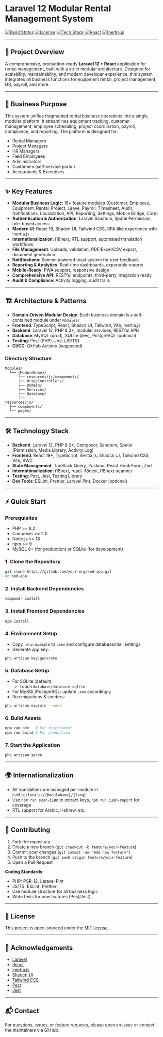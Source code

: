 # Laravel 12 Modular Rental Management System

[![Build Status](https://img.shields.io/badge/build-passing-brightgreen)](https://github.com/your-org/snd-app/actions)
[![License](https://img.shields.io/badge/license-MIT-blue.svg)](LICENSE)
[![Tech Stack](https://img.shields.io/badge/laravel-12-red?logo=laravel)](https://laravel.com/) [![React](https://img.shields.io/badge/react-19-blue?logo=react)](https://react.dev/) [![Inertia.js](https://img.shields.io/badge/inertia.js-2.0-purple)](https://inertiajs.com/)

---

## 🚀 Project Overview

A comprehensive, production-ready **Laravel 12 + React** application for rental management, built with a strict modular architecture. Designed for scalability, maintainability, and modern developer experience, this system integrates all business functions for equipment rental, project management, HR, payroll, and more.

---

## 🏢 Business Purpose

This system unifies fragmented rental business operations into a single, modular platform. It streamlines equipment tracking, customer management, employee scheduling, project coordination, payroll, compliance, and reporting. The platform is designed for:

- Rental Managers
- Project Managers
- HR Managers
- Field Employees
- Administrators
- Customers (self-service portal)
- Accountants & Executives

---

## ✨ Key Features

- **Modular Business Logic**: 16+ feature modules (Customer, Employee, Equipment, Rental, Project, Leave, Payroll, Timesheet, Audit, Notifications, Localization, API, Reporting, Settings, Mobile Bridge, Core)
- **Authentication & Authorization**: Laravel Sanctum, Spatie Permission, role-based access
- **Modern UI**: React 19, Shadcn UI, Tailwind CSS, SPA-like experience with Inertia.js
- **Internationalization**: i18next, RTL support, automated translation workflows
- **File Management**: Uploads, validation, PDF/Excel/CSV export, document generation
- **Notifications**: Sonner-powered toast system for user feedback
- **Reporting & Analytics**: Real-time dashboards, exportable reports
- **Mobile-Ready**: PWA support, responsive design
- **Comprehensive API**: RESTful endpoints, third-party integration ready
- **Audit & Compliance**: Activity logging, audit trails

---

## 🏗️ Architecture & Patterns

- **Domain-Driven Modular Design**: Each business domain is a self-contained module under `Modules/`
- **Frontend**: TypeScript, React, Shadcn UI, Tailwind, Vite, Inertia.js
- **Backend**: Laravel 12, PHP 8.2+, modular services, RESTful APIs
- **Database**: MySQL (prod), SQLite (dev), PostgreSQL (optional)
- **Testing**: Pest (PHP), Jest (JS/TS)
- **CI/CD**: GitHub Actions (suggested)

### Directory Structure

```
Modules/
  └── {ModuleName}/
      ├── resources/js/components/
      ├── Http/Controllers/
      ├── Domain/
      ├── Services/
      ├── Database/
      └── ...
resources/js/
  ├── components/
  └── pages/
```

---

## 🛠️ Technology Stack

- **Backend**: Laravel 12, PHP 8.2+, Composer, Sanctum, Spatie (Permission, Media Library, Activity Log)
- **Frontend**: React 19+, TypeScript, Inertia.js, Shadcn UI, Tailwind CSS, Vite, SWC
- **State Management**: TanStack Query, Zustand, React Hook Form, Zod
- **Internationalization**: i18next, react-i18next, i18next-scanner
- **Testing**: Pest, Jest, Testing Library
- **Dev Tools**: ESLint, Prettier, Laravel Pint, Docker (optional)

---

## ⚡ Quick Start

### Prerequisites

- PHP >= 8.2
- Composer >= 2.0
- Node.js >= 18
- npm >= 9
- MySQL 8+ (for production) or SQLite (for development)

### 1. Clone the Repository

```bash
git clone https://github.com/your-org/snd-app.git
cd snd-app
```

### 2. Install Backend Dependencies

```bash
composer install
```

### 3. Install Frontend Dependencies

```bash
npm install
```

### 4. Environment Setup

- Copy `.env.example` to `.env` and configure database/mail settings
- Generate app key:

```bash
php artisan key:generate
```

### 5. Database Setup

- For SQLite (default):
    - Touch `database/database.sqlite`
- For MySQL/PostgreSQL: update `.env` accordingly
- Run migrations & seeders:

```bash
php artisan migrate --seed
```

### 6. Build Assets

```bash
npm run dev   # For development
npm run build # For production
```

### 7. Start the Application

```bash
php artisan serve
```

---

## 🌍 Internationalization

- All translations are managed per module in `public/locales/{ModuleName}/{lang}`
- Use `npm run scan-i18n` to extract keys, `npm run i18n-report` for coverage
- RTL support for Arabic, Hebrew, etc.

---

## 🧩 Contributing

1. Fork the repository
2. Create a new branch (`git checkout -b feature/your-feature`)
3. Commit your changes (`git commit -am 'Add new feature'`)
4. Push to the branch (`git push origin feature/your-feature`)
5. Open a Pull Request

**Coding Standards:**

- PHP: PSR-12, Laravel Pint
- JS/TS: ESLint, Prettier
- Use module structure for all business logic
- Write tests for new features (Pest/Jest)

---

## 📄 License

This project is open-sourced under the [MIT license](LICENSE).

---

## 🙏 Acknowledgements

- [Laravel](https://laravel.com/)
- [React](https://react.dev/)
- [Inertia.js](https://inertiajs.com/)
- [Shadcn UI](https://ui.shadcn.com/)
- [Tailwind CSS](https://tailwindcss.com/)
- [Pest](https://pestphp.com/)
- [Jest](https://jestjs.io/)

---

## 📬 Contact

For questions, issues, or feature requests, please open an issue or contact the maintainers via GitHub.
